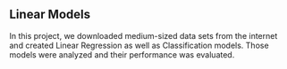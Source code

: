 ## Linear Models

In this project, we downloaded medium-sized data sets from the internet and created Linear Regression as well as Classification models. 
Those models were analyzed and their performance was evaluated. 

